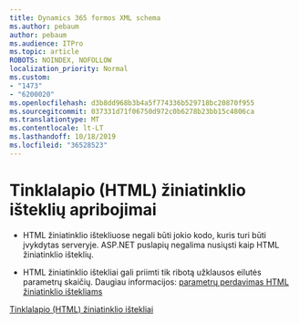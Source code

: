 ```yaml
---
title: Dynamics 365 formos XML schema
ms.author: pebaum
author: pebaum
ms.audience: ITPro
ms.topic: article
ROBOTS: NOINDEX, NOFOLLOW
localization_priority: Normal
ms.custom:
- "1473"
- "6200020"
ms.openlocfilehash: d3b8dd968b3b4a5f774336b529718bc20870f955
ms.sourcegitcommit: 037331d71f06750d972c0b6278b23bb15c4806ca
ms.translationtype: MT
ms.contentlocale: lt-LT
ms.lasthandoff: 10/18/2019
ms.locfileid: "36528523"
---
```

# <a name="webpage-html-web-resources-limitations"></a>Tinklalapio (HTML) žiniatinklio išteklių apribojimai

* HTML žiniatinklio ištekliuose negali būti jokio kodo, kuris turi būti įvykdytas serveryje. ASP.NET puslapių negalima nusiųsti kaip HTML žiniatinklio išteklių.

* HTML žiniatinklio ištekliai gali priimti tik ribotą užklausos eilutės parametrų skaičių. Daugiau informacijos: [parametrų perdavimas HTML žiniatinklio ištekliams](https://docs.microsoft.com/dynamics365/customer-engagement/developer/webpage-html-web-resources#BKMK_PassingParametersToWebResources)

[Tinklalapio (HTML) žiniatinklio ištekliai](https://docs.microsoft.com/dynamics365/customer-engagement/developer/webpage-html-web-resources)
